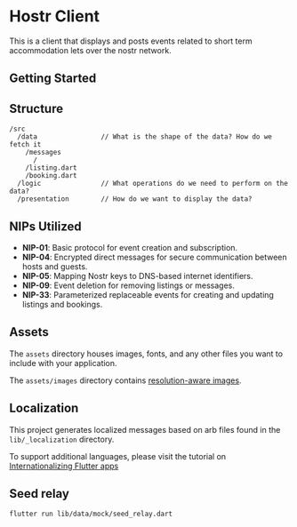 # Hostr Client

This is a client that displays and posts events related to short term accommodation lets over the nostr network.

## Getting Started

## Structure

```
/src
  /data                // What is the shape of the data? How do we fetch it
    /messages
      /
    /listing.dart
    /booking.dart
  /logic               // What operations do we need to perform on the data?
  /presentation        // How do we want to display the data?
```

## NIPs Utilized

- **NIP-01**: Basic protocol for event creation and subscription.
- **NIP-04**: Encrypted direct messages for secure communication between hosts and guests.
- **NIP-05**: Mapping Nostr keys to DNS-based internet identifiers.
- **NIP-09**: Event deletion for removing listings or messages.
- **NIP-33**: Parameterized replaceable events for creating and updating listings and bookings.

## Assets

The `assets` directory houses images, fonts, and any other files you want to
include with your application.

The `assets/images` directory contains [resolution-aware
images](https://flutter.dev/docs/development/ui/assets-and-images#resolution-aware).

## Localization

This project generates localized messages based on arb files found in
the `lib/_localization` directory.

To support additional languages, please visit the tutorial on
[Internationalizing Flutter
apps](https://flutter.dev/docs/development/accessibility-and-localization/internationalization)

## Seed relay

```bash
flutter run lib/data/mock/seed_relay.dart
```
